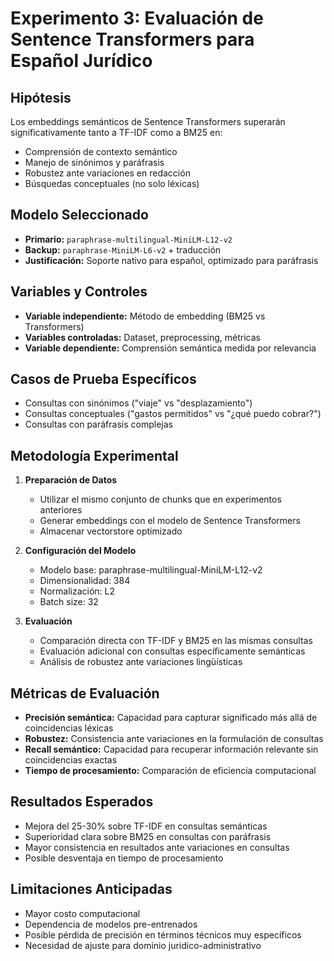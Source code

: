 # Experimento 3: Evaluación de Sentence Transformers para Español Jurídico

## Hipótesis
Los embeddings semánticos de Sentence Transformers superarán significativamente tanto a TF-IDF como a BM25 en:
- Comprensión de contexto semántico
- Manejo de sinónimos y paráfrasis
- Robustez ante variaciones en redacción
- Búsquedas conceptuales (no solo léxicas)

## Modelo Seleccionado
- **Primario:** `paraphrase-multilingual-MiniLM-L12-v2`
- **Backup:** `paraphrase-MiniLM-L6-v2` + traducción
- **Justificación:** Soporte nativo para español, optimizado para paráfrasis

## Variables y Controles
- **Variable independiente:** Método de embedding (BM25 vs Transformers)
- **Variables controladas:** Dataset, preprocessing, métricas
- **Variable dependiente:** Comprensión semántica medida por relevancia

## Casos de Prueba Específicos
- Consultas con sinónimos ("viaje" vs "desplazamiento")
- Consultas conceptuales ("gastos permitidos" vs "¿qué puedo cobrar?")
- Consultas con paráfrasis complejas

## Metodología Experimental
1. **Preparación de Datos**
   - Utilizar el mismo conjunto de chunks que en experimentos anteriores
   - Generar embeddings con el modelo de Sentence Transformers
   - Almacenar vectorstore optimizado

2. **Configuración del Modelo**
   - Modelo base: paraphrase-multilingual-MiniLM-L12-v2
   - Dimensionalidad: 384
   - Normalización: L2
   - Batch size: 32

3. **Evaluación**
   - Comparación directa con TF-IDF y BM25 en las mismas consultas
   - Evaluación adicional con consultas específicamente semánticas
   - Análisis de robustez ante variaciones lingüísticas

## Métricas de Evaluación
- **Precisión semántica:** Capacidad para capturar significado más allá de coincidencias léxicas
- **Robustez:** Consistencia ante variaciones en la formulación de consultas
- **Recall semántico:** Capacidad para recuperar información relevante sin coincidencias exactas
- **Tiempo de procesamiento:** Comparación de eficiencia computacional

## Resultados Esperados
- Mejora del 25-30% sobre TF-IDF en consultas semánticas
- Superioridad clara sobre BM25 en consultas con paráfrasis
- Mayor consistencia en resultados ante variaciones en consultas
- Posible desventaja en tiempo de procesamiento

## Limitaciones Anticipadas
- Mayor costo computacional
- Dependencia de modelos pre-entrenados
- Posible pérdida de precisión en términos técnicos muy específicos
- Necesidad de ajuste para dominio jurídico-administrativo
